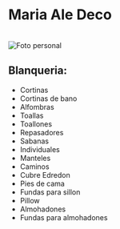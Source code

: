 <h1>Maria Ale Deco</h1>
<br />
<img src="imagenes/fotodePerfil.svg" alt="Foto personal" class="imagen">
<h2>Blanqueria:</h2>
<ul>
<li>Cortinas</li>
<li>Cortinas de bano</li>
<li>Alfombras</li>
<li>Toallas</li>
<li>Toallones</li>
<li>Repasadores</li>
<li>Sabanas</li>
<li>Individuales</li>
<li>Manteles</li>
<li>Caminos</li>
<li>Cubre Edredon</li>
<li>Pies de cama</li>
<li>Fundas para sillon</li>
<li>Pillow</li>
<li>Almohadones</li>
<li>Fundas para almohadones</li>
</ul>
